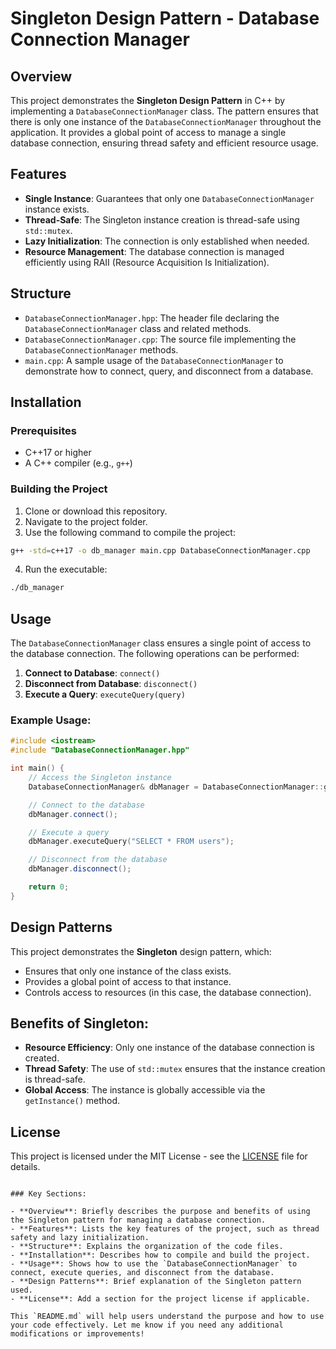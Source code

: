 # Singleton Design Pattern - Database Connection Manager

## Overview
This project demonstrates the **Singleton Design Pattern** in C++ by implementing a `DatabaseConnectionManager` class. The pattern ensures that there is only one instance of the `DatabaseConnectionManager` throughout the application. It provides a global point of access to manage a single database connection, ensuring thread safety and efficient resource usage.

## Features
- **Single Instance**: Guarantees that only one `DatabaseConnectionManager` instance exists.
- **Thread-Safe**: The Singleton instance creation is thread-safe using `std::mutex`.
- **Lazy Initialization**: The connection is only established when needed.
- **Resource Management**: The database connection is managed efficiently using RAII (Resource Acquisition Is Initialization).

## Structure

- `DatabaseConnectionManager.hpp`: The header file declaring the `DatabaseConnectionManager` class and related methods.
- `DatabaseConnectionManager.cpp`: The source file implementing the `DatabaseConnectionManager` methods.
- `main.cpp`: A sample usage of the `DatabaseConnectionManager` to demonstrate how to connect, query, and disconnect from a database.

## Installation

### Prerequisites
- C++17 or higher
- A C++ compiler (e.g., `g++`)

### Building the Project

1. Clone or download this repository.
2. Navigate to the project folder.
3. Use the following command to compile the project:

```bash
g++ -std=c++17 -o db_manager main.cpp DatabaseConnectionManager.cpp
```

4. Run the executable:

```bash
./db_manager
```

## Usage

The `DatabaseConnectionManager` class ensures a single point of access to the database connection. The following operations can be performed:

1. **Connect to Database**: `connect()`
2. **Disconnect from Database**: `disconnect()`
3. **Execute a Query**: `executeQuery(query)`

### Example Usage:

```cpp
#include <iostream>
#include "DatabaseConnectionManager.hpp"

int main() {
    // Access the Singleton instance
    DatabaseConnectionManager& dbManager = DatabaseConnectionManager::getInstance();

    // Connect to the database
    dbManager.connect();

    // Execute a query
    dbManager.executeQuery("SELECT * FROM users");

    // Disconnect from the database
    dbManager.disconnect();

    return 0;
}
```

## Design Patterns
This project demonstrates the **Singleton** design pattern, which:
- Ensures that only one instance of the class exists.
- Provides a global point of access to that instance.
- Controls access to resources (in this case, the database connection).

## Benefits of Singleton:
- **Resource Efficiency**: Only one instance of the database connection is created.
- **Thread Safety**: The use of `std::mutex` ensures that the instance creation is thread-safe.
- **Global Access**: The instance is globally accessible via the `getInstance()` method.

## License
This project is licensed under the MIT License - see the [LICENSE](LICENSE) file for details.
```

### Key Sections:

- **Overview**: Briefly describes the purpose and benefits of using the Singleton pattern for managing a database connection.
- **Features**: Lists the key features of the project, such as thread safety and lazy initialization.
- **Structure**: Explains the organization of the code files.
- **Installation**: Describes how to compile and build the project.
- **Usage**: Shows how to use the `DatabaseConnectionManager` to connect, execute queries, and disconnect from the database.
- **Design Patterns**: Brief explanation of the Singleton pattern used.
- **License**: Add a section for the project license if applicable.

This `README.md` will help users understand the purpose and how to use your code effectively. Let me know if you need any additional modifications or improvements!